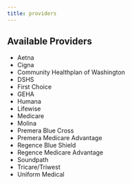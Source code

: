 ```yaml
---
title: providers
---
```


## Available Providers

* Aetna
* Cigna
* Community Healthplan of Washington
* DSHS
* First Choice
* GEHA
* Humana
* Lifewise
* Medicare
* Molina
* Premera Blue Cross
* Premera Medicare Advantage
* Regence Blue Shield
* Regence Medicare Advantage
* Soundpath
* Tricare/Triwest
* Uniform Medical